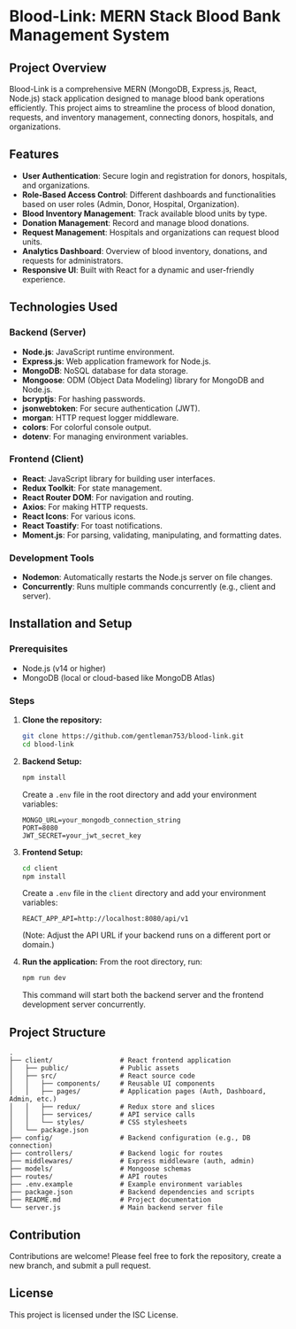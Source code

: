 # Blood-Link: MERN Stack Blood Bank Management System

## Project Overview
Blood-Link is a comprehensive MERN (MongoDB, Express.js, React, Node.js) stack application designed to manage blood bank operations efficiently. This project aims to streamline the process of blood donation, requests, and inventory management, connecting donors, hospitals, and organizations.

## Features
- **User Authentication**: Secure login and registration for donors, hospitals, and organizations.
- **Role-Based Access Control**: Different dashboards and functionalities based on user roles (Admin, Donor, Hospital, Organization).
- **Blood Inventory Management**: Track available blood units by type.
- **Donation Management**: Record and manage blood donations.
- **Request Management**: Hospitals and organizations can request blood units.
- **Analytics Dashboard**: Overview of blood inventory, donations, and requests for administrators.
- **Responsive UI**: Built with React for a dynamic and user-friendly experience.

## Technologies Used

### Backend (Server)
- **Node.js**: JavaScript runtime environment.
- **Express.js**: Web application framework for Node.js.
- **MongoDB**: NoSQL database for data storage.
- **Mongoose**: ODM (Object Data Modeling) library for MongoDB and Node.js.
- **bcryptjs**: For hashing passwords.
- **jsonwebtoken**: For secure authentication (JWT).
- **morgan**: HTTP request logger middleware.
- **colors**: For colorful console output.
- **dotenv**: For managing environment variables.

### Frontend (Client)
- **React**: JavaScript library for building user interfaces.
- **Redux Toolkit**: For state management.
- **React Router DOM**: For navigation and routing.
- **Axios**: For making HTTP requests.
- **React Icons**: For various icons.
- **React Toastify**: For toast notifications.
- **Moment.js**: For parsing, validating, manipulating, and formatting dates.

### Development Tools
- **Nodemon**: Automatically restarts the Node.js server on file changes.
- **Concurrently**: Runs multiple commands concurrently (e.g., client and server).

## Installation and Setup

### Prerequisites
- Node.js (v14 or higher)
- MongoDB (local or cloud-based like MongoDB Atlas)

### Steps

1.  **Clone the repository:**
    ```bash
    git clone https://github.com/gentleman753/blood-link.git
    cd blood-link
    ```

2.  **Backend Setup:**
    ```bash
    npm install
    ```
    Create a `.env` file in the root directory and add your environment variables:
    ```
    MONGO_URL=your_mongodb_connection_string
    PORT=8080
    JWT_SECRET=your_jwt_secret_key
    ```

3.  **Frontend Setup:**
    ```bash
    cd client
    npm install
    ```
    Create a `.env` file in the `client` directory and add your environment variables:
    ```
    REACT_APP_API=http://localhost:8080/api/v1
    ```
    (Note: Adjust the API URL if your backend runs on a different port or domain.)

4.  **Run the application:**
    From the root directory, run:
    ```bash
    npm run dev
    ```
    This command will start both the backend server and the frontend development server concurrently.

## Project Structure

```
.
├── client/                 # React frontend application
│   ├── public/             # Public assets
│   ├── src/                # React source code
│   │   ├── components/     # Reusable UI components
│   │   ├── pages/          # Application pages (Auth, Dashboard, Admin, etc.)
│   │   ├── redux/          # Redux store and slices
│   │   ├── services/       # API service calls
│   │   └── styles/         # CSS stylesheets
│   └── package.json
├── config/                 # Backend configuration (e.g., DB connection)
├── controllers/            # Backend logic for routes
├── middlewares/            # Express middleware (auth, admin)
├── models/                 # Mongoose schemas
├── routes/                 # API routes
├── .env.example            # Example environment variables
├── package.json            # Backend dependencies and scripts
├── README.md               # Project documentation
└── server.js               # Main backend server file
```

## Contribution
Contributions are welcome! Please feel free to fork the repository, create a new branch, and submit a pull request.

## License
This project is licensed under the ISC License.
